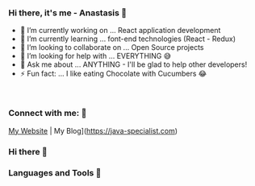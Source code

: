 ### Hi there, it's me - Anastasis 👋

- 🔭 I’m currently working on ... React application development
- 🌱 I’m currently learning ... font-end technologies (React - Redux)
- 👯 I’m looking to collaborate on ... Open Source projects 
- 🤔 I’m looking for help with ... EVERYTHING 😅
- 💬 Ask me about ... ANYTHING - I'll be glad to help other developers!
- ⚡ Fun fact: ... I like eating Chocolate with Cucumbers 😂

</br>

### Connect with me: 👋
[My Website](https:/akentominas.com) | My Blog](https://java-specialist.com)
### Hi there 👋
### Languages and Tools 👋
